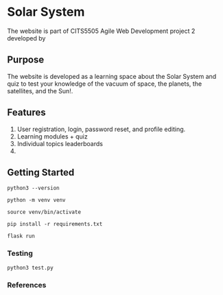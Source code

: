 # Solar System

The website is part of CITS5505 Agile Web Development project 2 developed by

## Purpose

The website is developed as a learning space about the Solar System and quiz to test your knowledge of the vacuum of space, the planets, the satellites, and the Sun!.

## Features

1. User registration, login, password reset, and profile editing.
2. Learning modules + quiz
3. Individual topics leaderboards
4. 

## Getting Started


```
python3 --version
```


```
python -m venv venv
```


```
source venv/bin/activate
```

```
pip install -r requirements.txt
```

```
flask run
```


### Testing

```
python3 test.py
```

### References